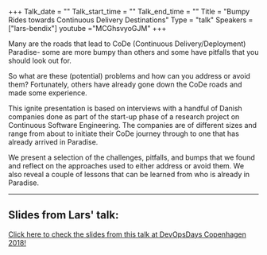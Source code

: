 +++
Talk_date = ""
Talk_start_time = ""
Talk_end_time = ""
Title = "Bumpy Rides towards Continuous Delivery Destinations"
Type = "talk"
Speakers = ["lars-bendix"]
youtube ="MCGhsvyoGJM"
+++

Many are the roads that lead to CoDe (Continuous Delivery/Deployment) Paradise- some are more bumpy than others and some have pitfalls that you should look out for.

So what are these (potential) problems and how can you address or avoid them? Fortunately, others have already gone down the CoDe roads and made some experience.

This ignite presentation is based on interviews with a handful of Danish companies done as part of the start-up phase of a research project on Continuous Software Engineering. The companies are of different sizes and range from about to initiate their CoDe journey through to one that has already arrived in Paradise.

We present a selection of the challenges, pitfalls, and bumps that we found and reflect on the approaches used to either address or avoid them. We also reveal a couple of lessons that can be learned from who is already in Paradise.

<hr>

<h2>Slides from Lars' talk:</h2>

[Click here to check the slides from this talk at DevOpsDays Copenhagen 2018!](https://drive.google.com/open?id=1yJwPrdb3KVaHTQlvhV8F-q0Dh68yT4Kq)
